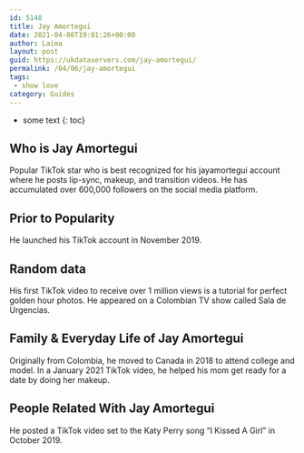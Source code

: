 ```yaml
---
id: 5148
title: Jay Amortegui
date: 2021-04-06T19:01:26+00:00
author: Laima
layout: post
guid: https://ukdataservers.com/jay-amortegui/
permalink: /04/06/jay-amortegui
tags:
 - show love
category: Guides
---
```


* some text
{: toc}


## Who is Jay Amortegui
                  
                  
                  
Popular TikTok star who is best recognized for his jayamortegui account where he posts lip-sync, makeup, and transition videos. He has accumulated over 600,000 followers on the social media platform. 
                  
              
            
              
            
                
                
                
## Prior to Popularity
                  
                  
                  
He launched his TikTok account in November 2019.
                  
              
            
              
            
                
                
                
## Random data
                  
                  
                  
His first TikTok video to receive over 1 million views is a tutorial for perfect golden hour photos. He appeared on a Colombian TV show called Sala de Urgencias. 
                  
              
            
              
            
                
                
                
## Family & Everyday Life of Jay Amortegui
                  
                  
                  
Originally from Colombia, he moved to Canada in 2018 to attend college and model. In a January 2021 TikTok video, he helped his mom get ready for a date by doing her makeup.
                  
              
            
              
            
                
                
                
## People Related With Jay Amortegui
                  
                  
                  
He posted a TikTok video set to the Katy Perry song &#8220;I Kissed A Girl&#8221; in October 2019. 
                  
              
            
              
            
                
              
            
              
              
            
            
              
            
          
          
          